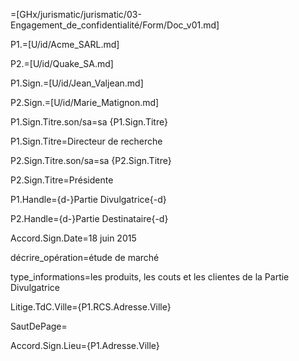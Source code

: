 =[GHx/jurismatic/jurismatic/03-Engagement_de_confidentialité/Form/Doc_v01.md]

P1.=[U/id/Acme_SARL.md]

P2.=[U/id/Quake_SA.md]

P1.Sign.=[U/id/Jean_Valjean.md]

P2.Sign.=[U/id/Marie_Matignon.md]
 
P1.Sign.Titre.son/sa=sa {P1.Sign.Titre}

P1.Sign.Titre=Directeur de recherche

P2.Sign.Titre.son/sa=sa {P2.Sign.Titre}

P2.Sign.Titre=Présidente

P1.Handle={d-}Partie Divulgatrice{-d}

P2.Handle={d-}Partie Destinataire{-d}

Accord.Sign.Date=18 juin 2015

décrire_opération=étude de marché

type_informations=les produits, les couts et les clientes de la Partie Divulgatrice

Litige.TdC.Ville={P1.RCS.Adresse.Ville}

SautDePage=</i>

Accord.Sign.Lieu={P1.Adresse.Ville}